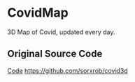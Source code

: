 # CovidMap
3D Map of Covid, updated every day. 

## Original Source Code
[Code](https://github.com/sorxrob/covid3d) https://github.com/sorxrob/covid3d
